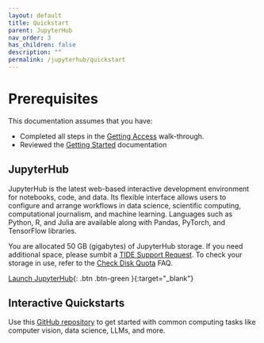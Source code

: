 ```yaml
---
layout: default
title: Quickstart
parent: JupyterHub
nav_order: 3
has_children: false
description: ""
permalink: /jupyterhub/quickstart
---
```


# Prerequisites
This documentation assumes that you have:
- Completed all steps in the [Getting Access](./gettingaccess) walk-through.
- Reviewed the [Getting Started](./gettingstarted) documentation

## JupyterHub

JupyterHub is the latest web-based interactive development environment for notebooks, code, and data. Its flexible interface allows users to configure and arrange workflows in data science, scientific computing, computational journalism, and machine learning. Languages such as Python, R, and Julia are available along with Pandas, PyTorch, and TensorFlow libraries.

You are allocated 50 GB (gigabytes) of JupyterHub storage. If you need additional space, please sumbit a [TIDE Support Request](https://tide.sdsu.edu/tide-support-request/). To check your storage in use, refer to the [Check Disk Quota](faqs/diskquota) FAQ.

[Launch JupyterHub](https://csu-tide-jupyterhub.nrp-nautilus.io/){: .btn .btn-green }{:target="_blank"}

## Interactive Quickstarts
Use this [GitHub repository](https://github.com/csu-tide/jupyter-quickstarts) to get started with common computing tasks like computer vision, data science, LLMs, and more.
